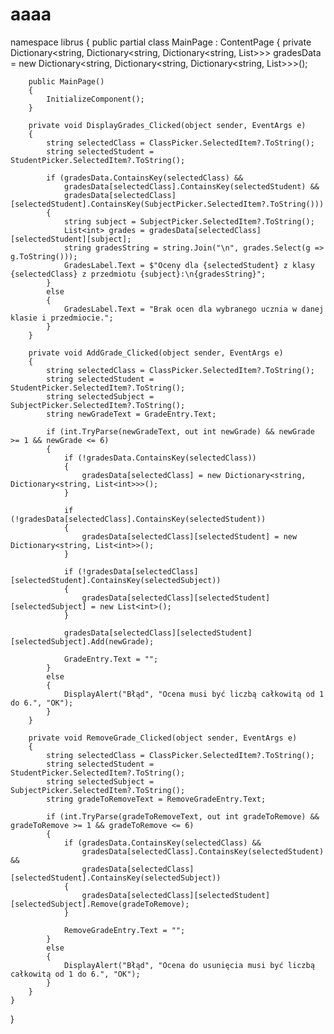 # aaaa

namespace librus
{
    public partial class MainPage : ContentPage
    {
        private Dictionary<string, Dictionary<string, Dictionary<string, List<int>>>> gradesData =
            new Dictionary<string, Dictionary<string, Dictionary<string, List<int>>>>();

        public MainPage()
        {
            InitializeComponent();
        }

        private void DisplayGrades_Clicked(object sender, EventArgs e)
        {
            string selectedClass = ClassPicker.SelectedItem?.ToString();
            string selectedStudent = StudentPicker.SelectedItem?.ToString();

            if (gradesData.ContainsKey(selectedClass) &&
                gradesData[selectedClass].ContainsKey(selectedStudent) &&
                gradesData[selectedClass][selectedStudent].ContainsKey(SubjectPicker.SelectedItem?.ToString()))
            {
                string subject = SubjectPicker.SelectedItem?.ToString();
                List<int> grades = gradesData[selectedClass][selectedStudent][subject];
                string gradesString = string.Join("\n", grades.Select(g => g.ToString()));
                GradesLabel.Text = $"Oceny dla {selectedStudent} z klasy {selectedClass} z przedmiotu {subject}:\n{gradesString}";
            }
            else
            {
                GradesLabel.Text = "Brak ocen dla wybranego ucznia w danej klasie i przedmiocie.";
            }
        }

        private void AddGrade_Clicked(object sender, EventArgs e)
        {
            string selectedClass = ClassPicker.SelectedItem?.ToString();
            string selectedStudent = StudentPicker.SelectedItem?.ToString();
            string selectedSubject = SubjectPicker.SelectedItem?.ToString();
            string newGradeText = GradeEntry.Text;

            if (int.TryParse(newGradeText, out int newGrade) && newGrade >= 1 && newGrade <= 6)
            {
                if (!gradesData.ContainsKey(selectedClass))
                {
                    gradesData[selectedClass] = new Dictionary<string, Dictionary<string, List<int>>>();
                }

                if (!gradesData[selectedClass].ContainsKey(selectedStudent))
                {
                    gradesData[selectedClass][selectedStudent] = new Dictionary<string, List<int>>();
                }

                if (!gradesData[selectedClass][selectedStudent].ContainsKey(selectedSubject))
                {
                    gradesData[selectedClass][selectedStudent][selectedSubject] = new List<int>();
                }

                gradesData[selectedClass][selectedStudent][selectedSubject].Add(newGrade);

                GradeEntry.Text = "";
            }
            else
            {
                DisplayAlert("Błąd", "Ocena musi być liczbą całkowitą od 1 do 6.", "OK");
            }
        }

        private void RemoveGrade_Clicked(object sender, EventArgs e)
        {
            string selectedClass = ClassPicker.SelectedItem?.ToString();
            string selectedStudent = StudentPicker.SelectedItem?.ToString();
            string selectedSubject = SubjectPicker.SelectedItem?.ToString();
            string gradeToRemoveText = RemoveGradeEntry.Text;

            if (int.TryParse(gradeToRemoveText, out int gradeToRemove) && gradeToRemove >= 1 && gradeToRemove <= 6)
            {
                if (gradesData.ContainsKey(selectedClass) &&
                    gradesData[selectedClass].ContainsKey(selectedStudent) &&
                    gradesData[selectedClass][selectedStudent].ContainsKey(selectedSubject))
                {
                    gradesData[selectedClass][selectedStudent][selectedSubject].Remove(gradeToRemove);
                }

                RemoveGradeEntry.Text = "";
            }
            else
            {
                DisplayAlert("Błąd", "Ocena do usunięcia musi być liczbą całkowitą od 1 do 6.", "OK");
            }
        }
    }
}
